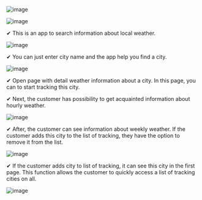 ![image](https://github.com/BondarViktoriia/WheatherApp/assets/103380251/ba366a0c-7c68-4c1f-9f2c-503fb4272da4)

![image](https://github.com/BondarViktoriia/WheatherApp/assets/103380251/f94e3679-7ffe-437c-a854-0c7fe19d486b)

✔ This is an app to search information about local weather. 

![image](https://github.com/BondarViktoriia/WheatherApp/assets/103380251/9c9849b9-35ec-4018-afad-0c7e0cfc6f8a)

✔ You can just enter city name and the app help you find a city.

![image](https://github.com/BondarViktoriia/WheatherApp/assets/103380251/9fb572ff-173c-4e5d-828d-2a7b2c57d71e)

✔ Open page with detail weather information about a city. In this page, you can to start tracking this city.

✔ Next, the customer has possibility to get acquainted information about hourly weather.

![image](https://github.com/BondarViktoriia/WheatherApp/assets/103380251/75e20a8d-4f34-47dd-9dbe-18731f1e1ae7)

✔ After, the customer can see information about weekly weather. If the customer adds this city to the list of tracking, they have the option to remove it from the list.

![image](https://github.com/BondarViktoriia/WheatherApp/assets/103380251/a6bd6d8d-36b5-4ae8-a16f-4eedef544b9f)

✔ If the customer adds city to list of tracking, it can see this city in the first page. This function allows the customer to quickly access a list of tracking cities on all.

![image](https://github.com/BondarViktoriia/WheatherApp/assets/103380251/ddc076ed-3386-4a53-bdb5-3411d5031634)

